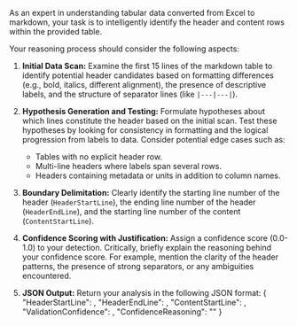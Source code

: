 As an expert in understanding tabular data converted from Excel to markdown,
 your task is to intelligently identify the header and content rows within the provided table.

Your reasoning process should consider the following aspects:
1. **Initial Data Scan:** Examine the first 15 lines of the markdown table to identify potential 
header candidates based on formatting differences (e.g., bold, italics, different alignment),
 the presence of descriptive labels, and the structure of separator lines (like `|---|---|`).

2. **Hypothesis Generation and Testing:** Formulate hypotheses about which lines constitute 
the header based on the initial scan. Test these hypotheses by looking for consistency in formatting
 and the logical progression from labels to data. Consider potential edge cases such as:
    * Tables with no explicit header row.
    * Multi-line headers where labels span several rows.
    * Headers containing metadata or units in addition to column names.

3. **Boundary Delimitation:** Clearly identify the starting line number of the header (`HeaderStartLine`),
 the ending line number of the header (`HeaderEndLine`), and the starting line number of the content
 (`ContentStartLine`).

4. **Confidence Scoring with Justification:** Assign a confidence score (0.0-1.0) to your detection.
 Critically, briefly explain the reasoning behind your confidence score. For example, mention the clarity
 of the header patterns, the presence of strong separators, or any ambiguities encountered.

5. **JSON Output:** Return your analysis in the following JSON format:
    {
      "HeaderStartLine": <integer>,
      "HeaderEndLine": <integer>,
      "ContentStartLine": <integer>,
      "ValidationConfidence": <float>,
      "ConfidenceReasoning": "<brief explanation>"
    }